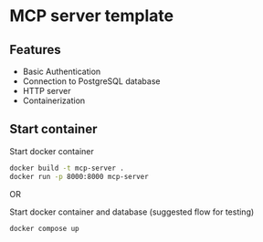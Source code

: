 # MCP server template

## Features

* Basic Authentication
* Connection to PostgreSQL database
* HTTP server
* Containerization

## Start container

Start docker container

```bash
docker build -t mcp-server .
docker run -p 8000:8000 mcp-server
```
OR

Start docker container and database (suggested flow for testing)

```
docker compose up
```